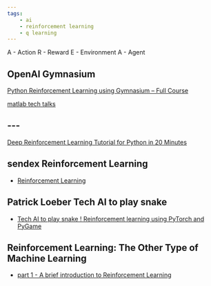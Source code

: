```yaml
---
tags:
    - ai
    - reinforcement learning
    - q learning
---
```



A - Action
R - Reward
E - Environment
A - Agent


## OpenAI Gymnasium
[Python Reinforcement Learning using Gymnasium – Full Course](https://youtu.be/vufTSJbzKGU)


[matlab tech talks](https://youtu.be/pc-H4vyg2L4)

## ---

[Deep Reinforcement Learning Tutorial for Python in 20 Minutes](https://youtu.be/cO5g5qLrLSo)

## sendex Reinforcement Learning
- [Reinforcement Learning](https://www.youtube.com/playlist?list=PLQVvvaa0QuDezJFIOU5wDdfy4e9vdnx-7)


## Patrick Loeber Tech AI to play snake 
- [Tech AI to play snake ! Reinforcement learning using PyTorch and PyGame](https://www.youtube.com/playlist?list=PLqnslRFeH2UrDh7vUmJ60YrmWd64mTTKV)


## Reinforcement Learning: The Other Type of Machine Learning
- [part 1 - A brief introduction to Reinforcement Learning](https://towardsdatascience.com/the-other-type-of-machine-learning-97ab81306ce9)